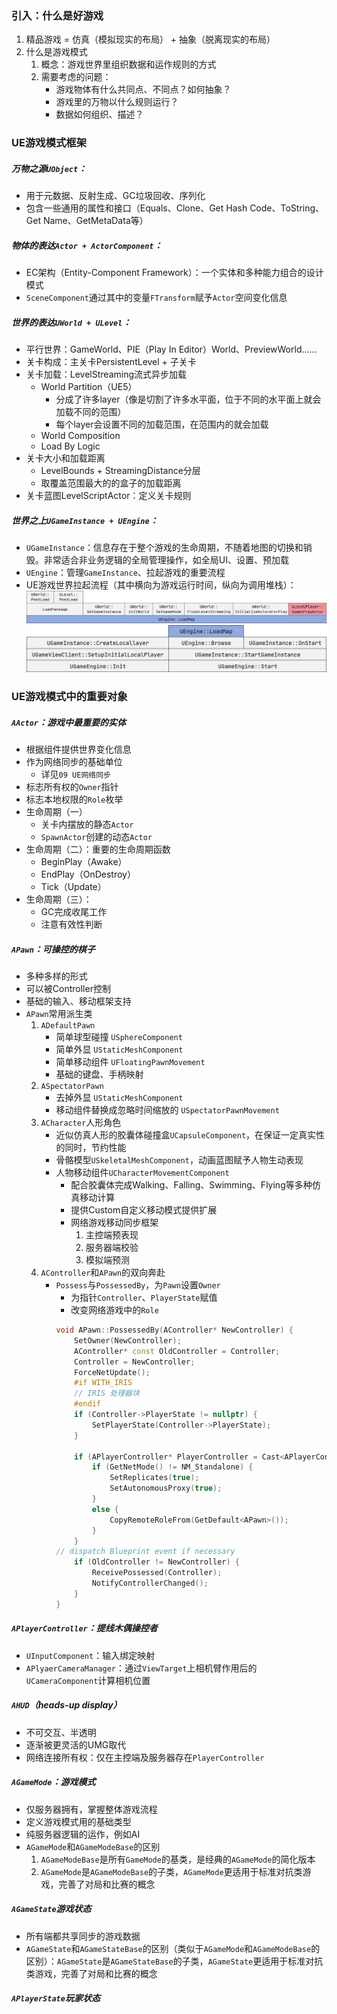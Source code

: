 ### 引入：什么是好游戏
1. 精品游戏 = 仿真（模拟现实的布局） + 抽象（脱离现实的布局）
2. 什么是游戏模式
	1. 概念：游戏世界里组织数据和运作规则的方式
	2. 需要考虑的问题：
		- 游戏物体有什么共同点、不同点？如何抽象？
		- 游戏里的万物以什么规则运行？
		- 数据如何组织、描述？
### UE游戏模式框架
##### 万物之源`UObject`：
- 用于元数据、反射生成、GC垃圾回收、序列化
- 包含一些通用的属性和接口（Equals、Clone、Get Hash Code、ToString、Get Name、GetMetaData等）
##### 物体的表达`Actor + ActorComponent`：
- EC架构（Entity-Component Framework）：一个实体和多种能力组合的设计模式
- `SceneComponent`通过其中的变量`FTransform`赋予`Actor`空间变化信息
##### 世界的表达`UWorld + ULevel`：
- 平行世界：GameWorld、PIE（Play In Editor）World、PreviewWorld……
- 关卡构成：主关卡PersistentLevel + 子关卡
- 关卡加载：LevelStreaming流式异步加载
	- World Partition（UE5）
		- 分成了许多layer（像是切割了许多水平面，位于不同的水平面上就会加载不同的范围）
		- 每个layer会设置不同的加载范围，在范围内的就会加载
	- World Composition
	- Load By Logic
- 关卡大小和加载距离
	- LevelBounds + StreamingDistance分层
	- 取覆盖范围最大的的盒子的加载距离
- 关卡蓝图LevelScriptActor：定义关卡规则
##### 世界之上`UGameInstance + UEngine`：
- `UGameInstance`：信息存在于整个游戏的生命周期，不随着地图的切换和销毁。非常适合非业务逻辑的全局管理操作，如全局UI、设置、预加载
- `UEngine`：管理`GameInstance`、拉起游戏的重要流程
- UE游戏世界拉起流程（其中横向为游戏运行时间，纵向为调用堆栈）：![UE游戏世界拉起流程：LoadMap.png](./Pictures/UE游戏世界拉起流程：LoadMap.png)![UE游戏世界拉起流程：总览.png](./Pictures/UE游戏世界拉起流程：总览.png)
### UE游戏模式中的重要对象
##### `AActor`：游戏中最重要的实体
- 根据组件提供世界变化信息
- 作为网络同步的基础单位
	- 详见`09 UE网络同步` 
- 标志所有权的`Owner`指针
- 标志本地权限的`Role`枚举
- 生命周期（一）
	- 关卡内摆放的静态`Actor`
	- `SpawnActor`创建的动态`Actor`
- 生命周期（二）：重要的生命周期函数
	- BeginPlay（Awake）
	- EndPlay（OnDestroy）
	- Tick（Update）
- 生命周期（三）：
	- GC完成收尾工作
	- 注意有效性判断
##### `APawn`：可操控的棋子
- 多种多样的形式
- 可以被Controller控制
- 基础的输入、移动框架支持
- `APawn`常用派生类
	1. `ADefaultPawn`
		- 简单球型碰撞 `USphereComponent`
		- 简单外显 `UStaticMeshComponent`
		- 简单移动组件 `UFloatingPawnMovement`
		- 基础的键盘、手柄映射
	2. `ASpectatorPawn`
		- 去掉外显 `UStaticMeshComponent`
		- 移动组件替换成忽略时间缩放的 `USpectatorPawnMovement`
	3. `ACharacter`人形角色
		- 近似仿真人形的胶囊体碰撞盒`UCapsuleComponent`，在保证一定真实性的同时，节约性能
		- 骨骼模型`USkeletalMeshComponent`，动画蓝图赋予人物生动表现
		- 人物移动组件`UCharacterMovementComponent`
			- 配合胶囊体完成Walking、Falling、Swimming、Flying等多种仿真移动计算
			- 提供Custom自定义移动模式提供扩展
			- 网络游戏移动同步框架
				1. 主控端预表现
				2. 服务器端校验
				3. 模拟端预测
	1. `AController`和`APawn`的双向奔赴
		- `Possess`与`PossessedBy`，为`Pawn`设置`Owner`
			- 为指针`Controller`、`PlayerState`赋值
			- 改变网络游戏中的`Role`
			```C++
			void APawn::PossessedBy(AController* NewController) {
				SetOwner(NewController);
				AController* const OldController = Controller;
				Controller = NewController;
				ForceNetUpdate();
				#if WITH_IRIS
				// IRIS 处理器块
				#endif
				if (Controller->PlayerState != nullptr) {
					SetPlayerState(Controller->PlayerState);
				}
				
				if (APlayerController* PlayerController = Cast<APlayerController>(Controller)) {
					if (GetNetMode() != NM_Standalone) {
						SetReplicates(true);
						SetAutonomousProxy(true);
					}
					else {
						CopyRemoteRoleFrom(GetDefault<APawn>());
					}
				}
			// dispatch Blueprint event if necessary
				if (OldController != NewController) {
					ReceivePossessed(Controller);
					NotifyControllerChanged();
				}
			}
			```
##### `APlayerController`：提线木偶操控者
- `UInputComponent`：输入绑定映射
- `APlyaerCameraManager`：通过`ViewTarget`上相机臂作用后的`UCameraComponent`计算相机位置
##### `AHUD`（heads-up display）
- 不可交互、半透明
- 逐渐被更灵活的UMG取代
- 网络连接所有权：仅在主控端及服务器存在`PlayerController`
##### `AGameMode`：游戏模式
- 仅服务器拥有，掌握整体游戏流程
- 定义游戏模式用的基础类型
- 纯服务器逻辑的运作，例如AI
- `AGameMode`和`AGameModeBase`的区别
	1. `AGameModeBase`是所有`GameMode`的基类，是经典的`AGameMode`的简化版本
	2. `AGameMode`是`AGameModeBase`的子类，`AGameMode`更适用于标准对抗类游戏，完善了对局和比赛的概念
##### `AGameState`游戏状态
- 所有端都共享同步的游戏数据
- `AGameState`和`AGameStateBase`的区别（类似于`AGameMode`和`AGameModeBase`的区别）：`AGameState`是`AGameStateBase`的子类，`AGameState`更适用于标准对抗类游戏，完善了对局和比赛的概念
##### `APlayerState`玩家状态